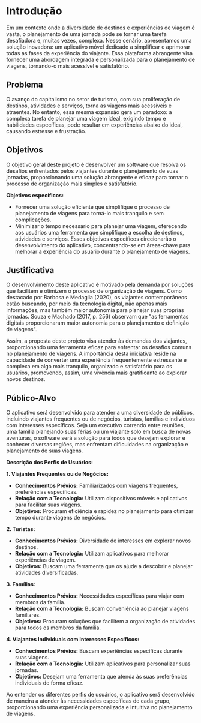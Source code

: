 # Introdução

Em um contexto onde a diversidade de destinos e experiências de viagem é vasta, o planejamento de uma jornada pode se tornar uma tarefa desafiadora e, muitas vezes, complexa. Nesse cenário, apresentamos uma solução inovadora: um aplicativo móvel dedicado a simplificar e aprimorar todas as fases da experiência do viajante. Essa plataforma abrangente visa fornecer uma abordagem integrada e personalizada para o planejamento de viagens, tornando-o mais acessível e satisfatório.

## Problema

O avanço do capitalismo no setor de turismo, com sua proliferação de destinos, atividades e serviços, torna as viagens mais acessíveis e atraentes. No entanto, essa mesma expansão gera um paradoxo: a complexa tarefa de planejar uma viagem ideal, exigindo tempo e habilidades específicas, pode resultar em experiências abaixo do ideal, causando estresse e frustração.

## Objetivos

O objetivo geral deste projeto é desenvolver um software que resolva os desafios enfrentados pelos viajantes durante o planejamento de suas jornadas, proporcionando uma solução abrangente e eficaz para tornar o processo de organização mais simples e satisfatório.

**Objetivos específicos:**
- Fornecer uma solução eficiente que simplifique o processo de planejamento de viagens para torná-lo mais tranquilo e sem complicações.
- Minimizar o tempo necessário para planejar uma viagem, oferecendo aos usuários uma ferramenta que simplifique a escolha de destinos, atividades e serviços.
Esses objetivos específicos direcionarão o desenvolvimento do aplicativo, concentrando-se em áreas-chave para melhorar a experiência do usuário durante o planejamento de viagens.

## Justificativa

O desenvolvimento deste aplicativo é motivado pela demanda por soluções que facilitem e otimizem o processo de organização de viagens. Como destacado por Barbosa e Medaglia (2020), os viajantes contemporâneos estão buscando, por meio da tecnologia digital, não apenas mais informações, mas também maior autonomia para planejar suas próprias jornadas. Souza e Machado (2017, p. 256) observam que "as ferramentas digitais proporcionaram maior autonomia para o planejamento e definição de viagens".

Assim, a proposta deste projeto visa atender às demandas dos viajantes, proporcionando uma ferramenta eficaz para enfrentar os desafios comuns no planejamento de viagens. A importância desta iniciativa reside na capacidade de converter uma experiência frequentemente estressante e complexa em algo mais tranquilo, organizado e satisfatório para os usuários, promovendo, assim, uma vivência mais gratificante ao explorar novos destinos.

## Público-Alvo
O aplicativo será desenvolvido para atender a uma diversidade de públicos, incluindo viajantes frequentes ou de negócios, turistas, famílias e indivíduos com interesses específicos. Seja um executivo correndo entre reuniões, uma família planejando suas férias ou um viajante solo em busca de novas aventuras, o software será a solução para todos que desejam explorar e conhecer diversas regiões, mas enfrentam dificuldades na organização e planejamento de suas viagens.

**Descrição dos Perfis de Usuários:**

**1. Viajantes Frequentes ou de Negócios:**
 - **Conhecimentos Prévios:** Familiarizados com viagens frequentes, preferências específicas.
 - **Relação com a Tecnologia:** Utilizam dispositivos móveis e aplicativos para facilitar suas viagens.
 - **Objetivos:** Procuram eficiência e rapidez no planejamento para otimizar tempo durante viagens de negócios.

**2. Turistas:**
 - **Conhecimentos Prévios:** Diversidade de interesses em explorar novos destinos.
 - **Relação com a Tecnologia:** Utilizam aplicativos para melhorar experiências de viagem.
 - **Objetivos:** Buscam uma ferramenta que os ajude a descobrir e planejar atividades diversificadas.

**3. Famílias:**
 - **Conhecimentos Prévios:** Necessidades específicas para viajar com membros da família.
 - **Relação com a Tecnologia:** Buscam conveniência ao planejar viagens familiares.
 - **Objetivos:** Procuram soluções que facilitem a organização de atividades para todos os membros da família.

**4. Viajantes Individuais com Interesses Específicos:**
 - **Conhecimentos Prévios:** Buscam experiências específicas durante suas viagens.
 - **Relação com a Tecnologia:** Utilizam aplicativos para personalizar suas jornadas.
 - **Objetivos:** Desejam uma ferramenta que atenda às suas preferências individuais de forma eficaz.

Ao entender os diferentes perfis de usuários, o aplicativo será desenvolvido de maneira a atender às necessidades específicas de cada grupo, proporcionando uma experiência personalizada e intuitiva no planejamento de viagens.
